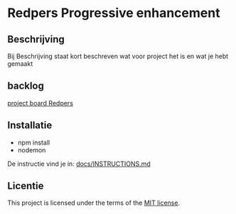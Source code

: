 
# Redpers Progressive enhancement


## Beschrijving
Bij Beschrijving staat kort beschreven wat voor project het is en wat je hebt gemaakt
<!-- Voeg een mooie poster visual toe 📸 -->
<!-- Voeg een link toe naar Github Pages 🌐-->

## backlog
[project board Redpers](https://github.com/orgs/fdnd-agency/projects/28/views/1)

## Installatie
* npm install
* nodemon

De instructie vind je in: [docs/INSTRUCTIONS.md](docs/INSTRUCTIONS.md)

## Licentie

This project is licensed under the terms of the [MIT license](./LICENSE).
